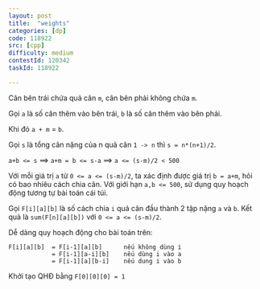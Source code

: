 ```yaml
---
layout: post
title:  "weights"
categories: [dp]
code: 118922
src: [cpp]
difficulty: medium
contestId: 120342
taskId: 118922

---
```


Cân bên trái chứa quả cân `m`, cân bên phải không chứa `m`.

Gọi `a` là số cân thêm vào bên trái, `b` là số cân thêm vào bên phải.

Khi đó `a + m` = `b`.

Gọi `s` là tổng cân nặng của n quả cân `1 -> n` thì `s = n*(n+1)/2`.

`a+b <= s` ==> `a+m = b <= s-a` ==> `a <= (s-m)/2 < 500`

Với mỗi giá trị `a` từ `0 <= a <= (s-m)/2`, ta xác định được giá trị `b = a+m`, hỏi có bao nhiêu cách chia cân. Với giới hạn `a,b <= 500`, sử dụng quy hoạch động tương tự bài toán cái túi.

Gọi `F[i][a][b]` là số cách chia `i` quả cân đầu thành 2 tập nặng `a` và `b`. Kết quả là `sum(F[n][a][b])` với `0 <= a <= (s-m)/2`.

Dễ dàng quy hoạch động cho bài toán trên:

```
F[i][a][b]  = F[i-1][a][b]      nếu không dùng i
            = F[i-1][a-i][b]    nếu dùng i vào a
            = F[i-1][a][b-i]    nếu dung i vào b
```

Khởi tạo QHĐ bằng `F[0][0][0] = 1`
